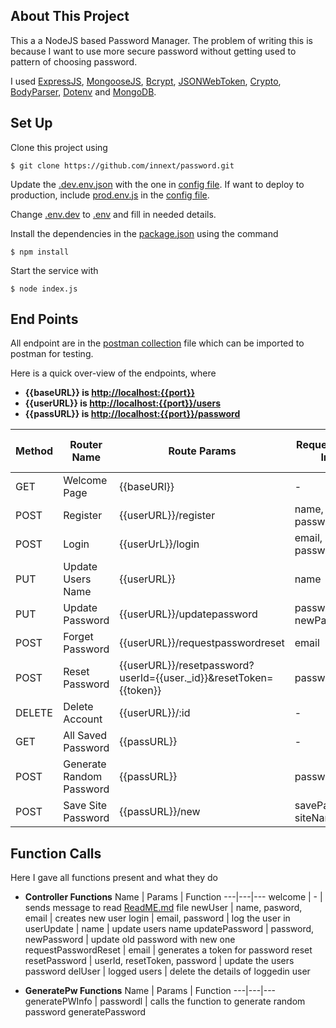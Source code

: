 ## About This Project

This a a NodeJS based Password Manager. The problem of writing this is because I want to use more secure password without getting used to pattern of choosing password.

I used [ExpressJS](), [MongooseJS](), [Bcrypt](), [JSONWebToken](), [Crypto](), [BodyParser](), [Dotenv]() and [MongoDB]().

## Set Up

Clone this project using

```
$ git clone https://github.com/innext/password.git
```
Update the [.dev.env.json]("./.dev-env.json") with the one in [config file]("./config/env"). If want to deploy to production, include [prod.env.js]() in the [config file]("./config/env).

Change [.env.dev]("./.env.dev") to [.env]() and fill in needed details.

Install the dependencies in the [package.json]("./package.json") using the command
```
$ npm install
```
Start the service with
```
$ node index.js
```

## End Points

All endpoint are in the [postman collection]("./pass.postman_collection.json") file which can be imported to postman for testing.

Here is a quick over-view of the endpoints, where
* **{{baseURL}} is [http://localhost:{{port}}]()**
* **{{userURL}} is [http://localhost:{{port}}/users]()**
* **{{passURL}} is [http://localhost:{{port}}/password]()**

Method | Router Name | Route Params | Request Body Info | Query Params Info | Path Params | Auth
---|---|---|---|---|---|--- 
GET | Welcome Page | {{baseURl}} | - | - | - | No
POST | Register | {{userURL}}/register | name, email, password | - | - | No
POST | Login | {{userUrL}}/login | email, password | - | - | No
PUT | Update Users Name | {{userURL}} | name | - | - | Yes
PUT | Update Password | {{userURL}}/updatepassword | password, newPassword | - | - | Yes
POST | Forget Password | {{userURL}}/requestpasswordreset | email | - | - | No
POST | Reset Password | {{userURL}}/resetpassword?userId={{user._id}}&resetToken={{token}} | password | userId, resetToken | - | No
DELETE | Delete Account | {{userURL}}/:id | - | - | id | Yes
GET | All Saved Password | {{passURL}} | - | - | - | Yes
POST | Generate Random Password | {{passURL}} | passwordl | - | - | No
POST | Save Site Password | {{passURL}}/new | savePassword, siteName | - | - | No

## Function Calls

Here I gave all functions present and what they do

* **Controller Functions**
    Name | Params | Function
    ---|---|---
    welcome | - | sends message to read [ReadME.md]("./README.md") file
    newUser | name, pasword, email | creates new user
    login | email, password | log the user in
    userUpdate | name | update users name
    updatePassword | password, newPassword | update old password with new one
    requestPasswordReset | email | generates a token for password reset
    resetPassword | userId, resetToken, password | update the users password
    delUser | logged users | delete the details of loggedin user

* **GeneratePw Functions**
    Name | Params | Function
    ---|---|---
    generatePWInfo | passwordl | calls the function to generate random password
    generatePassword